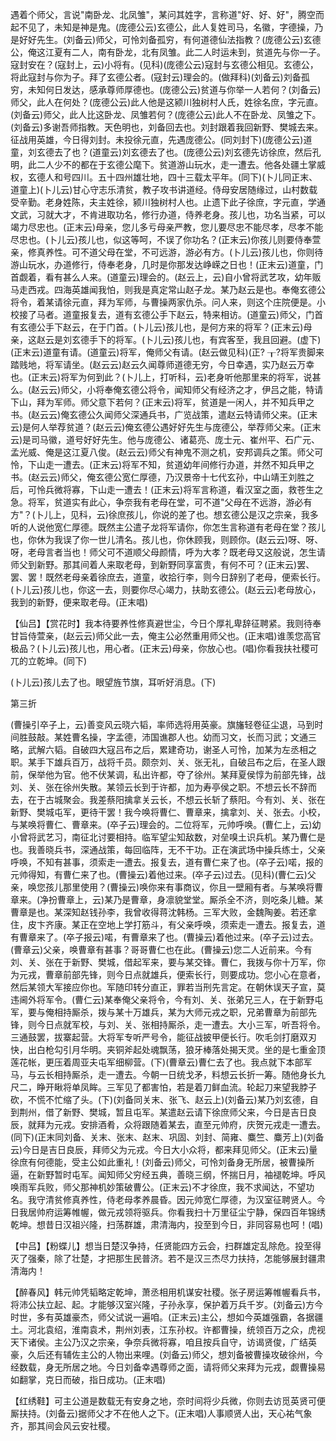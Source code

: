 <!-- { "loadSidebar": true } -->
遇着个师父，言说"南卧龙、北凤雏"，某问其姓字，言称道"好、好、好"，腾空而起不见了，未知是神是鬼。(庞德公云)玄德公，此人复姓司马，名徽，字德操，乃是好好先生。(刘备云)师父，可怜刘备孤穷，有何道德仙法指教？(庞德公云)玄德公，俺这江夏有二人，南有卧龙，北有凤雏。此二人时运未到，贫道先与你一子。寇封安在？(寇封上，云)小将有。(见科)(庞德公云)寇封与玄德公相见。玄德公，将此寇封与你为子。拜了玄德公者。(寇封云)理会的。(做拜科)(刘备云)刘备孤穷，未知何日发达，感承尊师厚德也。(庞德公云)贫道与你举一人若何？(刘备云)师父，此人在何处？(庞德公云)此人他是这颍川独树村人氏，姓徐名庶，字元直。(刘备云)师父，此人比这卧龙、凤雏若何？(庞德公云)此人不在卧龙、凤雏之下。(刘备云)多谢吾师指教。天色明也，刘备回去也。刘封跟着我回新野、樊城去来。征战用英雄，今日得刘封。未投徐元直，先遇庞德公。(同刘封下)(庞德公云)道童，刘玄德去了也？(道童云)刘玄德去了也。(庞德公云)刘玄德先访徐庶，然后孔明，此二人少不的都在于玄德公麾下。贫道游山玩水，走一遭去。他各处疆土掌威权，玄德人和号四川。五十四州雄壮地，四十三载太平年。(同下)(卜儿同正末、道童上)(卜儿云)甘心守志乐清贫，教子攻书讲道经。侍母安居随缘过，山村数载受辛勤。老身姓陈，夫主姓徐，颍川独树村人也。止遗下此子徐庶，字元直，学通文武，习就大才，不肯进取功名，修行办道，侍养老身。孩儿也，功名当紧，可以竭力尽忠也。(正末云)母亲，您儿多亏母亲严教，您儿要尽忠不能尽孝，尽孝不能尽忠也。(卜儿云)孩儿也，似这等呵，不误了你功名？(正末云)你孩儿则要侍奉萱亲，修真养性。可不道父母在堂，不可远游，游必有方。(卜儿云)孩儿也，你则待游山玩水，办道修行，侍奉老身，几时是你那发达峥嵘之日也！(正末云)道童，门首觑着，看有甚么人来。(道童云)理会的。(赵云上，云)自小曾将武艺攻，幼年贩马走西戎。四海英雄闻我怕，则我是真定常山赵子龙。某乃赵云是也。奉俺玄德公将令，着某请徐元直，拜为军师，与曹操两家仇杀。问人来，则这个庄院便是。小校接了马者。道童报复去，道有玄德公手下赵云，特来相访。(道童云)师父，门首有玄德公手下赵云，在于门首。(卜儿云)孩儿也，是何方来的将军？(正末云)母亲，这赵云是刘玄德手下的将军。(卜儿云)孩儿也，有宾客至，我且回避。(虚下)(正末云)道童有请。(道童云)将军，俺师父有请。(赵云做见科)(正?
┰?将军贵脚来踏贱地，将军请坐。(赵云云)赵云久闻尊师道德无穷，今日幸遇，实乃赵云万幸也。(正末云)将军为何到此？(卜儿上，打听科，云)老身听他那里来的将军，说甚么。(赵云云)师父，小将奉俺玄德公将令，闻知师父有经济之才，伊吕之能，特请下山，拜为军师。师父意下若何？(正末云)将军，贫道是一闲人，并不知兵甲之书。(赵云云)俺玄德公久闻师父深通兵书，广览战策，遣赵云特请师父来。(正末云)是何人举荐贫道？(赵云云)俺玄德公遇好好先生与庞德公，举荐师父来。(正末云)是司马徽，道号好好先生。他与庞德公、诸葛亮、庞士元、崔州平、石广元、孟光威、俺是这江夏八俊。(赵云云)师父有神鬼不测之机，安邦调兵之策。师父可怜，下山走一遭去。(正末云)将军不知，贫道幼年间修行办道，并然不知兵甲之书。(赵云云)师父，俺玄德公宽仁厚德，乃汉景帝十七代玄孙，中山靖王刘胜之后，可怜兵微将寡，下山走一遭去！(正末云)将军言称道，看汉室之面，救苍生之急。将军，贫道实有此心，争奈我有老母在堂，可不道"父母在不远游，游必有方"？(卜儿上，见科，云)徐庶孩儿，你说的差了也。想玄德公是汉之宗亲，我多听的人说他宽仁厚德。既然主公遣子龙将军请你，你怎生言称道有老母在堂？孩儿也，你休为我误了你一世儿清名。孩儿也，你休顾我，则顾你。(赵云云)呀、呀、呀，老母言者当也！师父可不道顺父母颜情，呼为大孝？既老母又这般说，怎生请师父到新野。那其间着人来取老母，到新野同享富贵，有何不可？(正末云)罢、罢、罢！既然老母亲着徐庶去，道童，收拾行李，则今日辞别了老母，便索长行。(卜儿云)孩儿也，你这一去，则要你尽心竭力，扶助玄德公。(赵云云)老母放心，我到的新野，便来取老母。(正末唱)

【仙吕】【赏花时】我本待要养性修真避世尘，今日个厚礼卑辞征聘紧。我则待奉甘旨侍萱亲，(赵云云)师父此一去，俺主公必然重用师父也。(正末唱)谁羡您高官极品？(卜儿云)孩儿也，用心者。(正末云)母亲，你放心也。(唱)你看我扶社稷可兀的立乾坤。(同下)

(卜儿云)孩儿去了也。眼望旌节旗，耳听好消息。(下)

第三折

(曹操引卒子上，云)善变风云晓六韬，率师选将用英豪。旗旛轻卷征尘退，马到时间胜鼓敲。某姓曹名操，字孟德，沛国谯郡人也。幼而习文，长而习武；文通三略，武解六韬。自破四大寇吕布之后，累建奇功，谢圣人可怜，加某为左丞相之职。某手下雄兵百万，战将千员。颇奈刘、关、张无礼，自破吕布之后，在圣人跟前，保举他为官。他不伏某调，私出许都，夺了徐州。某拜夏侯惇为前部先锋，战刘、关、张在徐州失散。某领云长到于许都，加为寿亭侯之职。不想云长不辞而去，在于古城聚会。我差蔡阳擒拿关云长，不想云长斩了蔡阳。今有刘、关、张在新野、樊城屯军，更待干罢！我今唤将曹仁、曹章来，擒拿刘、关、张去。小校，与某唤将曹仁、曹章来。(卒子云)理会的。二位将军，元帅呼唤。(曹仁上，云)幼小曾将武艺习，南征北讨要相持。临军望尘知敌数，对垒嗅土识兵机。某乃曹仁是也。我善晓兵书，深通战策，每回临阵，无不干功。正在演武场中操兵练士，父亲呼唤，不知有甚事，须索走一遭去。报复去，道有曹仁来了也。(卒子云)喏，报的元帅得知，有曹仁来了也。(曹操云)着他过来。(卒子云)过去。(见科)(曹仁云)父亲，唤您孩儿那里使用？(曹操云)唤你来有事商议，你且一壁厢有者。与某唤将曹章来。(净扮曹章上，云)某乃是曹章，身凛貌堂堂。厮杀全不济，则吃条儿糖。某曹章是也。某深知赵钱孙李，我曾收得蒋沈韩杨。三军大败，金魏陶姜。若还拿住，皮卞齐康。某正在空地上学打筋斗，有父亲呼唤，须索走一遭去。报复去，道有曹章来了。(卒子报云)喏，有曹章来了也。(曹操云)着他过来。(卒子云)过去。(曹章云)父亲，唤曹章有甚事？哥哥曹仁也在此。(曹操云)您二人近前来。今有刘、关、张在于新野、樊城，借起军来，要与某交锋。曹仁，我拨与你十万军，你为元戎，曹章前部先锋，则今日点就雄兵，便索长行，则要成功。您小心在意者，然后某领大军接应你也。军随印转分直正，罪若当刑先言定。在朝休误天子宣，莫违阃外将军令。(曹仁云)某奉俺父亲将令，今有刘、关、张弟兄三人，在于新野屯军，要与俺相持厮杀，拨与某十万雄兵，某为大师元戎之职，兄弟曹章为前部先锋，则今日点就军校，与刘、关、张相持厮杀，走一遭去。大小三军，听吾将令。三通鼓罢，拔寨起营。大将军专听严号令，能征战披甲便长行。吹毛剑打磨双刃快，出白枪勾引月华明。夹铜斧起处魂飘荡，狼牙棒落处揭天灵。坐的是七重金顶莲花帐，更压着周亚夫屯军细柳营。(下)(曹章云)曹仁去了也。我点就下本部军
马，与云长相持厮杀，走一遭去。今朝一日统戈矛，料想云长折一筹。随他身长九尺二，睁开瞅将单凤眸。三军见了都害怕，若是着刀鲜血流。轮起刀来望我脖子砍，不慌不忙缩了头。(下)(刘备同关末、张飞、赵云上)(刘备云)某乃刘玄德，自到荆州，借了新野、樊城，暂且屯军。某遣赵云请下徐庶师父来，今日是吉日良辰，就拜为元戎。安排酒肴，众将跟随着某去，直至元帅府，庆贺元戎走一遭去。(同下)(正末同刘备、关末、张末、赵末、巩固、刘封、简雍、麋竺、麋芳上)(刘备云)今日是吉日良辰，拜师父为元戎。今日大小众将，都来拜见师父。(正末云)量徐庶有何德能，受主公如此重礼！(刘备云)师父，可怜刘备身无所居，被曹操所逼，在新野暂时屯军。闻知师父穷经五典，善晓三纲，怀揣日月，袖褪乾坤。呼风唤雨军兵败，师父那神机妙策破曹公。(正末云)不才徐庶，我不求闻达，不望功名。我守清贫修真养性，侍老母孝养晨昏。因元帅宽仁厚德，为汉室征聘贤人。今日我居帅府运筹帷幄，做元戎领将驱兵。你看我扫十万里征尘宁静，保四百年锦绣乾坤。想昔日汉祖兴隆，扫荡群雄，肃清海内，投至到今日，非同容易也呵！(唱)

【中吕】【粉蝶儿】想当日楚汉争持，任贤能四方云会，扫群雄定乱除危。投至得灭了强秦，除了壮楚，才把那生民普济。若不是汉三杰尽力扶持，怎能够展封疆肃清海内！

【醉春风】韩元帅凭韬略定乾坤，萧丞相用机谋安社稷。张子房运筹帷幄看兵书，将沛公扶立起、起。才能够汉室兴隆，子孙永享，保护着万兵千岁。(刘备云)方今时世，多有英雄豪杰，师父试说一遍咱。(正末云)主公，想如今英雄强霸，各据疆土。河北袁绍，淮南袁术，荆州刘表，江东孙权。许都曹操，统领百万之众，虎视天下诸侯。主公乃汉之宗亲，争奈兵微将寡，咱且按兵自守，访谒贤俊，广结英豪，久后还有辅佐主公的人物出来哩。(刘备云)师父，想刘备被曹操攻破徐州，今经数载，身无所居之地。今日刘备幸遇尊师之面，请将师父来拜为元戎，觑曹操易如翻掌，克日而破，指日成功。(正末唱)

【红绣鞋】可主公道是数载无有安身之地，奈时间将少兵微，你则去访觅英贤可便厮扶持。(刘备云)据师父才不在他人之下。(正末唱)人事顺贤人出，天心祐气象齐，那其间会风云安社稷。

